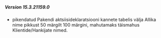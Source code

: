 ---
---

##### Version 15.3.21159.0
- pikendatud Pakendi aktsiisideklaratsiooni kannete tabelis välja Allika nime pikkust 50 märgilt 100 märgini, mahutamaks täismahus Klientide/Hankijate nimed.
